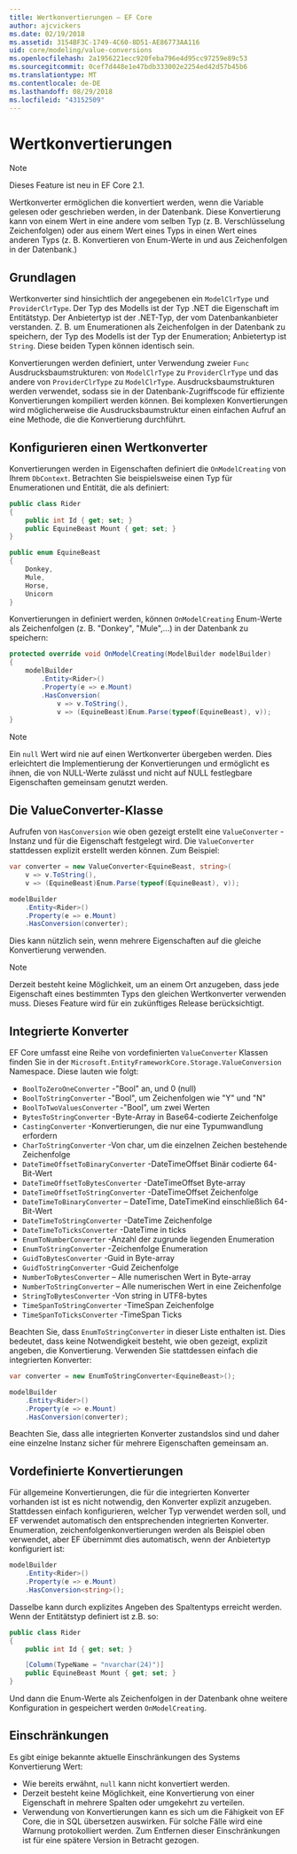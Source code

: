```yaml
---
title: Wertkonvertierungen – EF Core
author: ajcvickers
ms.date: 02/19/2018
ms.assetid: 3154BF3C-1749-4C60-8D51-AE86773AA116
uid: core/modeling/value-conversions
ms.openlocfilehash: 2a1956221ecc920feba796e4d95cc97259e89c53
ms.sourcegitcommit: 0cef7d448e1e47bdb333002e2254ed42d57b45b6
ms.translationtype: MT
ms.contentlocale: de-DE
ms.lasthandoff: 08/29/2018
ms.locfileid: "43152509"
---
```

# <a name="value-conversions"></a>Wertkonvertierungen

> [!NOTE]  
> Dieses Feature ist neu in EF Core 2.1.

Wertkonverter ermöglichen die konvertiert werden, wenn die Variable gelesen oder geschrieben werden, in der Datenbank. Diese Konvertierung kann von einem Wert in eine andere vom selben Typ (z. B. Verschlüsselung Zeichenfolgen) oder aus einem Wert eines Typs in einen Wert eines anderen Typs (z. B. Konvertieren von Enum-Werte in und aus Zeichenfolgen in der Datenbank.)

## <a name="fundamentals"></a>Grundlagen

Wertkonverter sind hinsichtlich der angegebenen ein `ModelClrType` und `ProviderClrType`. Der Typ des Modells ist der Typ .NET die Eigenschaft im Entitätstyp. Der Anbietertyp ist der .NET-Typ, der vom Datenbankanbieter verstanden. Z. B. um Enumerationen als Zeichenfolgen in der Datenbank zu speichern, der Typ des Modells ist der Typ der Enumeration; Anbietertyp ist `String`. Diese beiden Typen können identisch sein.

Konvertierungen werden definiert, unter Verwendung zweier `Func` Ausdrucksbaumstrukturen: von `ModelClrType` zu `ProviderClrType` und das andere von `ProviderClrType` zu `ModelClrType`. Ausdrucksbaumstrukturen werden verwendet, sodass sie in der Datenbank-Zugriffscode für effiziente Konvertierungen kompiliert werden können. Bei komplexen Konvertierungen wird möglicherweise die Ausdrucksbaumstruktur einen einfachen Aufruf an eine Methode, die die Konvertierung durchführt.

## <a name="configuring-a-value-converter"></a>Konfigurieren einen Wertkonverter

Konvertierungen werden in Eigenschaften definiert die `OnModelCreating` von Ihrem `DbContext`. Betrachten Sie beispielsweise einen Typ für Enumerationen und Entität, die als definiert:
``` csharp
public class Rider
{
    public int Id { get; set; }
    public EquineBeast Mount { get; set; }
}

public enum EquineBeast
{
    Donkey,
    Mule,
    Horse,
    Unicorn
}
```
Konvertierungen in definiert werden, können `OnModelCreating` Enum-Werte als Zeichenfolgen (z. B. "Donkey", "Mule",...) in der Datenbank zu speichern:
``` csharp
protected override void OnModelCreating(ModelBuilder modelBuilder)
{
    modelBuilder
        .Entity<Rider>()
        .Property(e => e.Mount)
        .HasConversion(
            v => v.ToString(),
            v => (EquineBeast)Enum.Parse(typeof(EquineBeast), v));
}
```
> [!NOTE]  
> Ein `null` Wert wird nie auf einen Wertkonverter übergeben werden. Dies erleichtert die Implementierung der Konvertierungen und ermöglicht es ihnen, die von NULL-Werte zulässt und nicht auf NULL festlegbare Eigenschaften gemeinsam genutzt werden.

## <a name="the-valueconverter-class"></a>Die ValueConverter-Klasse

Aufrufen von `HasConversion` wie oben gezeigt erstellt eine `ValueConverter` -Instanz und für die Eigenschaft festgelegt wird. Die `ValueConverter` stattdessen explizit erstellt werden können. Zum Beispiel:
``` csharp
var converter = new ValueConverter<EquineBeast, string>(
    v => v.ToString(),
    v => (EquineBeast)Enum.Parse(typeof(EquineBeast), v));

modelBuilder
    .Entity<Rider>()
    .Property(e => e.Mount)
    .HasConversion(converter);
```
Dies kann nützlich sein, wenn mehrere Eigenschaften auf die gleiche Konvertierung verwenden.

> [!NOTE]  
> Derzeit besteht keine Möglichkeit, um an einem Ort anzugeben, dass jede Eigenschaft eines bestimmten Typs den gleichen Wertkonverter verwenden muss. Dieses Feature wird für ein zukünftiges Release berücksichtigt.

## <a name="built-in-converters"></a>Integrierte Konverter

EF Core umfasst eine Reihe von vordefinierten `ValueConverter` Klassen finden Sie in der `Microsoft.EntityFrameworkCore.Storage.ValueConversion` Namespace. Diese lauten wie folgt:
* `BoolToZeroOneConverter` -"Bool" an, und 0 (null)
* `BoolToStringConverter` -"Bool", um Zeichenfolgen wie "Y" und "N"
* `BoolToTwoValuesConverter` -"Bool", um zwei Werten
* `BytesToStringConverter` -Byte-Array in Base64-codierte Zeichenfolge
* `CastingConverter` -Konvertierungen, die nur eine Typumwandlung erfordern
* `CharToStringConverter` -Von char, um die einzelnen Zeichen bestehende Zeichenfolge
* `DateTimeOffsetToBinaryConverter` -DateTimeOffset Binär codierte 64-Bit-Wert
* `DateTimeOffsetToBytesConverter` -DateTimeOffset Byte-array
* `DateTimeOffsetToStringConverter` -DateTimeOffset Zeichenfolge
* `DateTimeToBinaryConverter` – DateTime, DateTimeKind einschließlich 64-Bit-Wert
* `DateTimeToStringConverter` -DateTime Zeichenfolge
* `DateTimeToTicksConverter` -DateTime in ticks
* `EnumToNumberConverter` -Anzahl der zugrunde liegenden Enumeration
* `EnumToStringConverter` -Zeichenfolge Enumeration
* `GuidToBytesConverter` -Guid in Byte-array
* `GuidToStringConverter` -Guid Zeichenfolge
* `NumberToBytesConverter` – Alle numerischen Wert in Byte-array
* `NumberToStringConverter` – Alle numerischen Wert in eine Zeichenfolge
* `StringToBytesConverter` -Von string in UTF8-bytes
* `TimeSpanToStringConverter` -TimeSpan Zeichenfolge
* `TimeSpanToTicksConverter` -TimeSpan Ticks

Beachten Sie, dass `EnumToStringConverter` in dieser Liste enthalten ist. Dies bedeutet, dass keine Notwendigkeit besteht, wie oben gezeigt, explizit angeben, die Konvertierung. Verwenden Sie stattdessen einfach die integrierten Konverter:
``` csharp
var converter = new EnumToStringConverter<EquineBeast>();

modelBuilder
    .Entity<Rider>()
    .Property(e => e.Mount)
    .HasConversion(converter);
```
Beachten Sie, dass alle integrierten Konverter zustandslos sind und daher eine einzelne Instanz sicher für mehrere Eigenschaften gemeinsam an.

## <a name="pre-defined-conversions"></a>Vordefinierte Konvertierungen

Für allgemeine Konvertierungen, die für die integrierten Konverter vorhanden ist ist es nicht notwendig, den Konverter explizit anzugeben. Stattdessen einfach konfigurieren, welcher Typ verwendet werden soll, und EF verwendet automatisch den entsprechenden integrierten Konverter. Enumeration, zeichenfolgenkonvertierungen werden als Beispiel oben verwendet, aber EF übernimmt dies automatisch, wenn der Anbietertyp konfiguriert ist:
``` csharp
modelBuilder
    .Entity<Rider>()
    .Property(e => e.Mount)
    .HasConversion<string>();
```
Dasselbe kann durch explizites Angeben des Spaltentyps erreicht werden. Wenn der Entitätstyp definiert ist z.B. so:
``` csharp
public class Rider
{
    public int Id { get; set; }

    [Column(TypeName = "nvarchar(24)")]
    public EquineBeast Mount { get; set; }
}
```
Und dann die Enum-Werte als Zeichenfolgen in der Datenbank ohne weitere Konfiguration in gespeichert werden `OnModelCreating`.

## <a name="limitations"></a>Einschränkungen

Es gibt einige bekannte aktuelle Einschränkungen des Systems Konvertierung Wert:
* Wie bereits erwähnt, `null` kann nicht konvertiert werden.
* Derzeit besteht keine Möglichkeit, eine Konvertierung von einer Eigenschaft in mehrere Spalten oder umgekehrt zu verteilen.
* Verwendung von Konvertierungen kann es sich um die Fähigkeit von EF Core, die in SQL übersetzen auswirken. Für solche Fälle wird eine Warnung protokolliert werden.
Zum Entfernen dieser Einschränkungen ist für eine spätere Version in Betracht gezogen.
